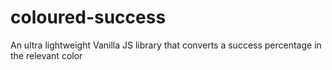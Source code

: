# coloured-success
An ultra lightweight Vanilla JS library that converts a success percentage in the relevant color
